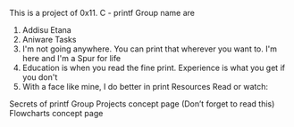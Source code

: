 This is a project of 0x11. C - printf
Group name are 
1. Addisu Etana
2. Aniware 
Tasks
0. I'm not going anywhere. You can print that wherever you want to. I'm here and I'm a Spur for life
1. Education is when you read the fine print. Experience is what you get if you don't
2. With a face like mine, I do better in print
Resources
Read or watch:

Secrets of printf
Group Projects concept page (Don’t forget to read this)
Flowcharts concept page
